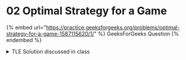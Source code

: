 # 02 Optimal Strategy for a Game

{% embed url="https://practice.geeksforgeeks.org/problems/optimal-strategy-for-a-game-1587115620/1/" %}
GeeksForGeeks Question
{% endembed %}

<details>

<summary>TLE Solution discussed in class</summary>

```cpp
long long optimalStrategy(int arr[], int i, int j) {
    //BASE CASE
    if(i > j)
        return 0;
    
    long long choice1 = arr[i] + min(optimalStrategy(arr, i + 2, j), optimalStrategy(arr, i + 1, j - 1));
    long long choice2 = arr[j] + min(optimalStrategy(arr, i + 1, j - 1), optimalStrategy(arr, i, j - 2));
    
    long long ans = max(choice1, choice2);
    return ans;
}
long long maximumAmount(int arr[], int n){
    return optimalStrategy(arr, 0, n - 1); 
}
```

</details>
